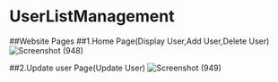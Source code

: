 # UserListManagement

##Website Pages
##1.Home Page(Display User,Add User,Delete User)
![Screenshot (948)](https://user-images.githubusercontent.com/43164424/136747515-1b376404-e0df-4abc-9945-271e40149932.png)

##2.Update user Page(Update User)
![Screenshot (949)](https://user-images.githubusercontent.com/43164424/136747461-7e82ad7e-2939-4997-88d9-77d2bacf46ca.png)

